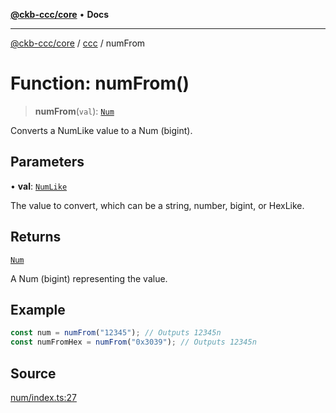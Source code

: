 [**@ckb-ccc/core**](README.md) • **Docs**

***

[@ckb-ccc/core](README.md) / [ccc](Namespace.ccc.md) / numFrom

# Function: numFrom()

> **numFrom**(`val`): [`Num`](ccc.Type.Num.md)

Converts a NumLike value to a Num (bigint).

## Parameters

• **val**: [`NumLike`](ccc.Type.NumLike.md)

The value to convert, which can be a string, number, bigint, or HexLike.

## Returns

[`Num`](ccc.Type.Num.md)

A Num (bigint) representing the value.

## Example

```typescript
const num = numFrom("12345"); // Outputs 12345n
const numFromHex = numFrom("0x3039"); // Outputs 12345n
```

## Source

[num/index.ts:27](https://github.com/SpectreMercury/ccc/blob/1b34760fdeb60ebebc0a7e641c12ef11dff1e7d0/packages/core/src/num/index.ts#L27)

